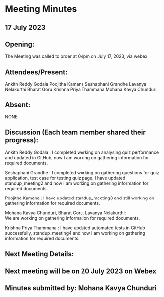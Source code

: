 # Meeting Minutes
## 17 July 2023

## Opening:
The Meeting was called to order at 04pm on July 17, 2023, via webex

## Attendees/Present:
Ankith Reddy Godala 
Poojitha Kamana
Seshaphani Grandhe
Lavanya Nelakurthi
Bharat Goru
Krishna Priya Thammana
Mohana Kavya Chunduri


## Absent:
NONE

## Discussion (Each team member shared their progress):

Ankith Reddy Godala  : 
I completed working on analysing quiz performance and updated in GitHub, now I am working on gathering information for required documents.

Seshaphani Grandhe   : 
I completed working on gathering questions for quiz application, test case for testing quiz page. I have updated standup_meeting2 and now I am working on gathering information for required documents.

Poojitha Kamana      : 
I have updated standup_meeting3 and still working on gathering information for required documents.

Mohana Kavya Chunduri, Bharat Goru, Lavanya Nelakurthi:  
We are working on gathering information for required documents. 

Krishna Priya Thammana :
I have updated automated tests in GitHub successfully, standup_meeting4 and now I am working on gathering information for required documents.


## Next Meeting Details:
## Next meeting will be on 20 July 2023 on Webex

## Minutes submitted by: Mohana Kavya Chunduri
